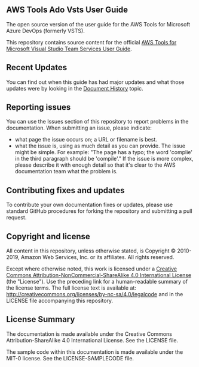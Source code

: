 ## AWS Tools Ado Vsts User Guide

The open source version of the user guide for the AWS Tools for Microsoft Azure DevOps (formerly VSTS).

This repository contains source content for the official [AWS Tools for Microsoft Visual Studio Team Services User Guide](https://docs.aws.amazon.com/vsts/latest/userguide/welcome.html).

## Recent Updates

You can find out when this guide has had major updates and what those updates were by looking in the [Document History](doc_source/document-history.html) topic.

## Reporting issues

You can use the Issues section of this repository to report problems in the documentation. When submitting an issue, please indicate:

  * what page the issue occurs on; a URL or filename is best.
  * what the issue is, using as much detail as you can provide.
    The issue might be simple. For example: "The page has a typo; the word 'complie' in the third paragraph should be 'compile'."
    If the issue is more complex, please describe it with enough detail so that it's clear to the AWS documentation team what the problem is.

## Contributing fixes and updates

To contribute your own documentation fixes or updates, please use standard GitHub procedures for forking the repository and submitting a pull request.

## Copyright and license

All content in this repository, unless otherwise stated, is Copyright © 2010-2019, Amazon Web Services, Inc. or its affiliates. All rights reserved.

Except where otherwise noted, this work is licensed under a [Creative Commons Attribution-NonCommercial-ShareAlike 4.0 International License](http://creativecommons.org/licenses/by-nc-sa/4.0/) (the "License"). Use the preceding link for a human-readable summary of the license terms. The full license text is available at: http://creativecommons.org/licenses/by-nc-sa/4.0/legalcode and in the LICENSE file accompanying this repository.

## License Summary

The documentation is made available under the Creative Commons Attribution-ShareAlike 4.0 International License. See the LICENSE file.

The sample code within this documentation is made available under the MIT-0 license. See the LICENSE-SAMPLECODE file.
